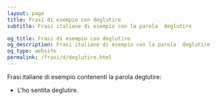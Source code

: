 ```yaml
---
layout: page
title: Frasi di esempio con deglutire 
subtitle: Frasi italiane di esempio con la parola  deglutire

og_title: Frasi di esempio con deglutire 
og_description: Frasi italiane di esempio con la parola  deglutire
og_type: website
permalink: /frasi/d/deglutire.html
---
```


Frasi italiane di esempio contenenti la parola deglutire:


- L'ho sentita deglutire.
